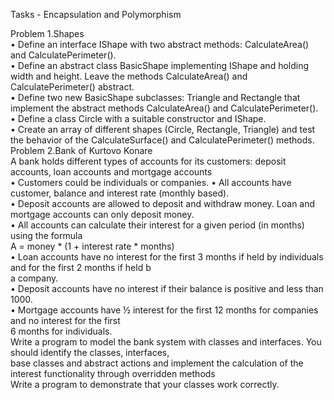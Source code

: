 Tasks - Encapsulation and Polymorphism

Problem 1.Shapes          			 
	•	Define an interface IShape with two abstract methods: CalculateArea() and CalculatePerimeter().		
  	•	Define an abstract class BasicShape implementing IShape and holding width and height. 
Leave the methods CalculateArea() and CalculatePerimeter() abstract.			
	•	Define two new BasicShape subclasses: Triangle and Rectangle that implement the abstract methods CalculateArea() 
and CalculatePerimeter().			
	•	Define a class Circle with a suitable constructor and IShape.			
	•	Create an array of different shapes (Circle, Rectangle, Triangle) and test the behavior of the CalculateSurface() 
and CalculatePerimeter() methods.			
Problem 2.Bank of Kurtovo Konare			
A bank holds different types of accounts for its customers: deposit accounts, loan accounts and mortgage accounts			 
	•	Customers could be individuals or companies.
	•	All accounts have customer, balance and interest rate (monthly based). 				
	•	Deposit accounts are allowed to deposit and withdraw money. Loan and mortgage accounts can only deposit money.		
	•	All accounts can calculate their interest for a given period (in months) using the formula			
A = money * (1 + interest rate * months) 				
	•	Loan accounts have no interest for the first 3 months if held by individuals and for the first 2 months if held b		 
a company.			
	•	Deposit accounts have no interest if their balance is positive and less than 1000.			
	•	Mortgage accounts have ½ interest for the first 12 months for companies and no interest for the first 			
6 months for individuals.				
Write a program to model the bank system with classes and interfaces. You should identify the classes, interfaces, 			
base classes and abstract actions and implement the calculation of the interest functionality through overridden methods		 
Write a program to demonstrate that your classes work correctly.				
